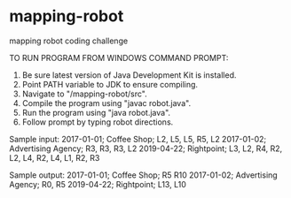 # mapping-robot
mapping robot coding challenge

TO RUN PROGRAM FROM WINDOWS COMMAND PROMPT:

1. Be sure latest version of Java Development Kit is installed.
2. Point PATH variable to JDK to ensure compiling.
3. Navigate to "/mapping-robot/src".
4. Compile the program using "javac robot.java".
5. Run the program using "java robot.java".
6. Follow prompt by typing robot directions.

Sample input:
2017-01-01; Coffee Shop; L2, L5, L5, R5, L2
2017-01-02; Advertising Agency; R3, R3, R3, L2
2019-04-22; Rightpoint; L3, L2, R4, R2, L2, L4, R2, L4, L1, R2, R3

Sample output:
2017-01-01; Coffee Shop; R5 R10
2017-01-02; Advertising Agency; R0, R5
2019-04-22; Rightpoint; L13, L10

